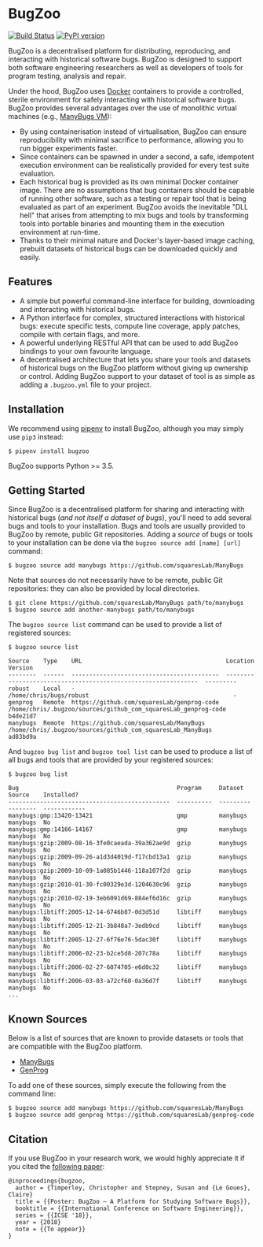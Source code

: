 # BugZoo

[![Build Status](https://travis-ci.org/squaresLab/BugZoo.svg?branch=master)](https://travis-ci.org/squaresLab/BugZoo)
[![PyPI version](https://badge.fury.io/py/bugzoo.svg)](https://badge.fury.io/py/bugzoo)

BugZoo is a decentralised platform for distributing,
reproducing, and interacting with historical software bugs. BugZoo is designed
to support both software engineering researchers as well as developers of tools
for program testing, analysis and repair.

Under the hood, BugZoo uses [Docker](https://www.docker.com/) containers to
provide a controlled, sterile environment for safely interacting with
historical software bugs. BugZoo provides several advantages over
the use of monolithic virtual machines
(e.g., [ManyBugs VM](http://repairbenchmarks.cs.umass.edu/)):

* By using containerisation instead of virtualisation, BugZoo can ensure
  reproducibility with minimal sacrifice to performance, allowing you to run
  bigger experiments faster.
* Since containers can be spawned in under a second, a safe, idempotent
  execution environment can be realistically provided for every test suite
  evaluation.
* Each historical bug is provided as its own minimal Docker container image.
  There are no assumptions that bug containers should be capable of running
  other software, such as a testing or repair tool that is being evaluated as
  part of an experiment. BugZoo avoids the inevitable "DLL hell" that arises
  from attempting to mix bugs and tools by transforming tools into portable
  binaries and mounting them in the execution environment at run-time.
* Thanks to their minimal nature and Docker's layer-based image caching,
  prebuilt datasets of historical bugs can be downloaded quickly and
  easily.


## Features

* A simple but powerful command-line interface for building, downloading and
  interacting with historical bugs.
* A Python interface for complex, structured interactions with historical
  bugs: execute specific tests, compute line coverage, apply patches, compile
  with certain flags, and more.
* A powerful underlying RESTful API that can be used to add BugZoo bindings to your
  own favourite language.
* A decentralised architecture that lets you share your tools and datasets of
  historical bugs on the BugZoo platform without giving up ownership or control.
  Adding BugZoo support to your dataset of tool is as simple as adding a
  `.bugzoo.yml` file to your project.

## Installation

We recommend using [pipenv](http://pipenv.org/) to install BugZoo, although you
may simply use `pip3` instead:

```
$ pipenv install bugzoo
```

BugZoo supports Python >= 3.5.

## Getting Started

Since BugZoo is a decentralised platform for sharing and interacting with
historical bugs (*and not itself a dataset of bugs*), you'll need to add
several bugs and tools to your installation. Bugs and tools are usually
provided to BugZoo by remote, public Git repositories. Adding a *source* of
bugs or tools to your installation can be done via the `bugzoo source add
[name] [url]` command:

```
$ bugzoo source add manybugs https://github.com/squaresLab/ManyBugs
```

Note that sources do not necessarily have to be remote, public Git
repositories: they can also be provided by local directories.

```
$ git clone https://github.com/squaresLab/ManyBugs path/to/manybugs
$ bugzoo source add another-manybugs path/to/manybugs
```

The `bugzoo source list` command can be used to provide a list of registered
sources:

```
$ bugzoo source list

Source    Type    URL                                         Location                                                        Version
--------  ------  ------------------------------------------  --------------------------------------------------------------  ---------
robust    Local   -                                           /home/chris/bugs/robust                                         -
genprog   Remote  https://github.com/squaresLab/genprog-code  /home/chris/.bugzoo/sources/github_com_squaresLab_genprog-code  b4de21d7
manybugs  Remote  https://github.com/squaresLab/ManyBugs      /home/chris/.bugzoo/sources/github_com_squaresLab_ManyBugs      ad83bd9a
```

And `bugzoo bug list` and `bugzoo tool list` can be used to produce a list of
all bugs and tools that are provided by your registered sources:

```
$ bugzoo bug list

Bug                                             Program     Dataset    Source    Installed?
----------------------------------------------  ----------  ---------  --------  ------------
manybugs:gmp:13420-13421                        gmp         manybugs   manybugs  No
manybugs:gmp:14166-14167                        gmp         manybugs   manybugs  No
manybugs:gzip:2009-08-16-3fe0caeada-39a362ae9d  gzip        manybugs   manybugs  No
manybugs:gzip:2009-09-26-a1d3d4019d-f17cbd13a1  gzip        manybugs   manybugs  No
manybugs:gzip:2009-10-09-1a085b1446-118a107f2d  gzip        manybugs   manybugs  No
manybugs:gzip:2010-01-30-fc00329e3d-1204630c96  gzip        manybugs   manybugs  No
manybugs:gzip:2010-02-19-3eb6091d69-884ef6d16c  gzip        manybugs   manybugs  No
manybugs:libtiff:2005-12-14-6746b87-0d3d51d     libtiff     manybugs   manybugs  No
manybugs:libtiff:2005-12-21-3b848a7-3edb9cd     libtiff     manybugs   manybugs  No
manybugs:libtiff:2005-12-27-6f76e76-5dac30f     libtiff     manybugs   manybugs  No
manybugs:libtiff:2006-02-23-b2ce5d8-207c78a     libtiff     manybugs   manybugs  No
manybugs:libtiff:2006-02-27-6074705-e6d0c32     libtiff     manybugs   manybugs  No
manybugs:libtiff:2006-03-03-a72cf60-0a36d7f     libtiff     manybugs   manybugs  No
...
```

## Known Sources

Below is a list of sources that are known to provide datasets or tools that
are compatible with the BugZoo platform.

* [ManyBugs](https://github.com/squaresLab/ManyBugs)
* [GenProg](https://github.com/squaresLab/genprog-code)

To add one of these sources, simply execute the following from the command line:

```
$ bugzoo source add manybugs https://github.com/squaresLab/ManyBugs
$ bugzoo source add genprog https://github.com/squaresLab/genprog-code
```

## Citation

If you use BugZoo in your research work, we would highly appreciate it if you
cited the [following paper](http://www.cs.cmu.edu/~clegoues/docs/timperley-icse18-poster.pdf):

```
@inproceedings{bugzoo,
  author = {Timperley, Christopher and Stepney, Susan and {Le Goues}, Claire}
  title = {{Poster: BugZoo – A Platform for Studying Software Bugs}},
  booktitle = {{International Conference on Software Engineering}},
  series = {{ICSE '18}},
  year = {2018}
  note = {{To appear}}
}
```
